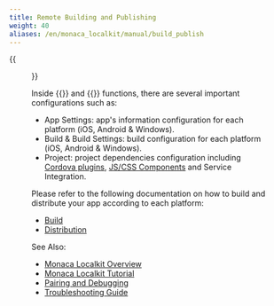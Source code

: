```yaml
---
title: Remote Building and Publishing
weight: 40
aliases: /en/monaca_localkit/manual/build_publish
---
```


{{<figure src="/images/monaca_localkit/manual/build_publish/1.png">}}

Inside {{<guilabel name="Remote Build">}} and {{<guilabel name="Settings">}} functions, there are several important configurations such as:

-   App Settings: app's information configuration for each platform
    (iOS, Android & Windows).
-   Build & Build Settings: build configuration for each platform (iOS,
    Android & Windows).
-   Project: project dependencies configuration including [Cordova plugins](/en/products_guide/monaca_ide/dependencies/cordova_plugin/#standard-plugins), [JS/CSS Components](/en/products_guide/monaca_ide/dependencies/components/) and Service Integration.

Please refer to the following documentation on how to build and
distribute your app according to each platform:

- [Build](/en/products_guide/monaca_ide/build/)
- [Distribution](/en/products_guide/monaca_ide/deploy/)


See Also:

- [Monaca Localkit Overview](../overview/)
- [Monaca Localkit Tutorial](../tutorial/)
- [Pairing and Debugging](../pairing_debugging/)
- [Troubleshooting Guide](../troubleshooting/)
